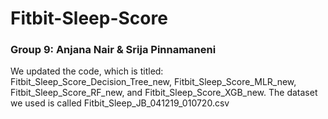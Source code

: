 # Fitbit-Sleep-Score
### Group 9: Anjana Nair & Srija Pinnamaneni
We updated the code, which is titled: Fitbit_Sleep_Score_Decision_Tree_new, Fitbit_Sleep_Score_MLR_new, Fitbit_Sleep_Score_RF_new, and Fitbit_Sleep_Score_XGB_new. The dataset we used is called Fitbit_Sleep_JB_041219_010720.csv
